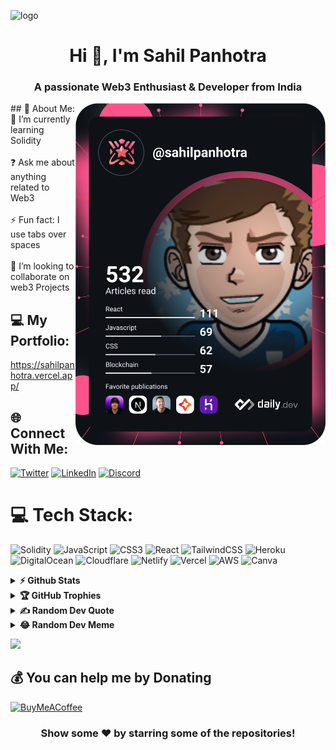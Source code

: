 ![logo](https://github.com/SahilPanhotra/SahilPanhotra/blob/main/banner.gif)
<h1 align="center">Hi 👋, I'm Sahil Panhotra</h1>
<h3 align="center">A passionate Web3 Enthusiast & Developer from India</h3>
<img align="right" src="https://github.com/SahilPanhotra/SahilPanhotra/blob/main/devcard.svg" width="400" alt="Sahil Panhotra's Dev Card"/>
<!--<img align="right" alt="coding" width="400" src="https://miro.medium.com/max/1260/0*u5AeVsbMhIaUp29p.gif">!-->
## 💫 About Me:
🌱 I’m currently learning Solidity <br><br>❓ Ask me about anything related to Web3<br><br>⚡ Fun fact: I use tabs over spaces<br><br>👯 I’m looking to collaborate on  web3 Projects

## 💻 My Portfolio:
https://sahilpanhotra.vercel.app/

## 🌐 Connect With Me:
[![Twitter](https://img.shields.io/badge/Twitter-%231DA1F2.svg?logo=Twitter&logoColor=white)](https://twitter.com/sahilpanhotra) [![LinkedIn](https://img.shields.io/badge/LinkedIn-%230077B5.svg?logo=linkedin&logoColor=white)](https://linkedin.com/in/sahil-panhotra-23b46b239) [![Discord](https://img.shields.io/badge/Discord-%237289DA.svg?logo=discord&logoColor=white)](https://discordapp.com/users/972421260627836968)  


# 💻 Tech Stack:
![Solidity](https://img.shields.io/badge/Solidity-%23363636.svg?style=for-the-badge&logo=solidity&logoColor=white) ![JavaScript](https://img.shields.io/badge/javascript-%23323330.svg?style=for-the-badge&logo=javascript&logoColor=%23F7DF1E) ![CSS3](https://img.shields.io/badge/css3-%231572B6.svg?style=for-the-badge&logo=css3&logoColor=white) ![React](https://img.shields.io/badge/react-%2320232a.svg?style=for-the-badge&logo=react&logoColor=%2361DAFB) ![TailwindCSS](https://img.shields.io/badge/tailwindcss-%2338B2AC.svg?style=for-the-badge&logo=tailwind-css&logoColor=white) ![Heroku](https://img.shields.io/badge/heroku-%23430098.svg?style=for-the-badge&logo=heroku&logoColor=white) ![DigitalOcean](https://img.shields.io/badge/DigitalOcean-%230167ff.svg?style=for-the-badge&logo=digitalOcean&logoColor=white) ![Cloudflare](https://img.shields.io/badge/Cloudflare-F38020?style=for-the-badge&logo=Cloudflare&logoColor=white) ![Netlify](https://img.shields.io/badge/netlify-%23000000.svg?style=for-the-badge&logo=netlify&logoColor=#00C7B7) ![Vercel](https://img.shields.io/badge/vercel-%23000000.svg?style=for-the-badge&logo=vercel&logoColor=white) ![AWS](https://img.shields.io/badge/AWS-%23FF9900.svg?style=for-the-badge&logo=amazon-aws&logoColor=white)  ![Canva](https://img.shields.io/badge/Canva-%2300C4CC.svg?style=for-the-badge&logo=Canva&logoColor=white)
<details>	
  <summary><b>⚡ Github Stats</b></summary>

  <br />
  <img height="180em" src="https://github-readme-stats.vercel.app/api?username=sahilpanhotra&theme=buefy&hide_border=false&include_all_commits=true&count_private=true" />
  <img height="180em" src="https://github-readme-streak-stats.herokuapp.com/?user=sahilpanhotra&theme=buefy&hide_border=false"/>
  <img height="180em" src="https://github-readme-stats.vercel.app/api/top-langs/?username=sahilpanhotra&theme=buefy&hide_border=false&include_all_commits=true&count_private=true&layout=compact"/>
</details>

<details>
<summary><b>🏆 GitHub Trophies</b></summary>
<img height="180em" src="https://github-profile-trophy.vercel.app/?username=sahilpanhotra&theme=juicyfresh&no-frame=false&no-bg=true&margin-w=4"/>
</details>


<details>
  
<summary><b>✍️ Random Dev Quote</b></summary>
<img height="180em" src="https://quotes-github-readme.vercel.app/api?type=horizontal&theme=radical"/>
</details>

<details>
<summary><b> 😂 Random Dev Meme</b></summary>
<img src="https://random-memer.herokuapp.com/" width="512px"/>
</details>


[![](https://visitcount.itsvg.in/api?id=sahilpanhotra&icon=5&color=1)](https://visitcount.itsvg.in)

  ## 💰 You can help me by Donating
  [![BuyMeACoffee](https://img.shields.io/badge/Buy%20Me%20a%20Coffee-ffdd00?style=for-the-badge&logo=buy-me-a-coffee&logoColor=black)](https://buymeacoffee.com/sahilpanhotra) 

  <div align="center">

### Show some ❤️ by starring some of the repositories!

</div>
  
